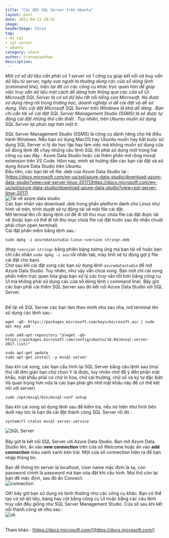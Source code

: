 ```yaml
---
title: "Cài đặt SQL Server trên Ubuntu"
layout: post
date: 2021-04-11 20:52
image: 
headerImage: false
tag:
- ms sql
- sql server
- ubuntu
category: share
author: trannguyenhan
description: 
---
```


*Một cơ sở dữ liệu cần phải có 1 server và 1 công cụ giúp kết nối và truy vấn dữ liệu từ server, ngày xưa người ta thường dùng các cửa sổ dòng lệnh (command line), hiện tại đã có các công cụ khác trực quan hơn để giúp việc truy vấn dữ liệu một cách dễ dàng hơn thông qua các cửa sổ UI. Microsoft SQL Server là cơ sở dữ liệu rất nổi tiếng của Microsoft. Nó được sử dụng rộng rãi trong trường học, doanh nghiệp vì dễ cài đặt và dễ sử dụng. Việc cài đặt Microsoft SQL Server trên Windows là khá dễ dàng . Bạn chỉ cần tải về cài đặt SQL Server Management Studio (SSMS) là sẽ được tự động cài đặt những thứ cần thiết . Tuy nhiên, trên Ubuntu muốn sử dụng SQL Server lại phức tạp hơn một tí.*

SQL Server Management Studio (SSMS) là công cụ dành riêng cho hệ điều hành Windows. Nếu bạn sử dụng MacOS hay Ubuntu muốn hay bắt buộc sử dụng SQL Server vì lý do học tập hay làm việc mà không muốn sử dụng cửa sổ dòng lệnh để chạy những câu lệnh SQL thì phải sử dụng một trong hai công cụ sau đây : Azure Data Studio hoặc cài thêm phần mở rộng mssql extension trên VS Code. Hôm nay, mình sẽ hướng dẫn các bạn cài đặt và sử dụng Azure Data Studio trên Ubuntu. <br />
Đầu tiên, các bạn tải về file .deb của Azure Data Studio tại : [https://docs.microsoft.com/en-us/sql/azure-data-studio/download-azure-data-studio?view=sql-server-linux-2017](https://docs.microsoft.com/en-us/sql/azure-data-studio/download-azure-data-studio?view=sql-server-linux-2017) <br />
![Tải về azure data studio](https://images.viblo.asia/a6569083-b49d-42d3-b6c7-b3ff2efe429d.png) <br />
Các bạn nhấn vào download .deb trong phần platform dành cho Linux như hình vẽ trên, trình duyệt sẽ tự động tải về một file cài đặt. <br />
Mở termial lên rồi dùng lệnh cd để đi tới thư mục chứa file cài đặt được tải về (hoặc bạn có thể đi tới thư mục chứa file cài đặt trước sau đó nhấn chuột phải chọn open terminal). <br />
Cài đặt phần mềm bằng lệnh sau : 
```
sudo dpkg -i azuredatastudio-linux-<version string>.deb
```
(thay `<version string>` bằng phiên bảng tương ứng mà bạn tải về hoăc bạn chỉ cần nhấn `sudo dpkg -i azu` rồi nhấn tab, máy tính sẽ tự động gợi ý file cài đặt cho bạn).  <br />
Chờ sau khi cài đặt xong các bạn sử dụng lệnh `azuredatastudio` để mở Azure Data Studio. Tuy nhiên, như vậy vẫn chưa xong. Bạn mới chỉ cài xong phần mềm trực quan hóa giúp bạn xử lý các truy vấn tốt hơn bằng công cụ UI mà không phải sử dụng các cửa sổ dòng lệnh ( command line). Bây giờ các bạn phải cài thêm SQL Server sau đó kết nối Azure Data Studio với SQL Server. <br /><br />

Để tải về SQL Server các bạn làm theo mình như sau nha, mở terminal lên sử dụng các lệnh sau : <br />
```
wget -qO- https://packages.microsoft.com/keys/microsoft.asc | sudo apt-key add -
```
```
sudo add-apt-repository "$(wget -qO- https://packages.microsoft.com/config/ubuntu/18.04/mssql-server-2017.list)"
```
```
sudo apt-get update
sudo apt-get install -y mssql-server
```
Sau khi cài xong, các bạn cấu hình lại SQL Server bằng câu lệnh sau (mọi thứ rất đơn giản bạn chứ chọn Y là được, tuy nhiên nhớ để ý đến phần mật khẩu, mật khẩu phải có chữ in hoa, chữ cái thường, chữ số và ký tự đặc biệt. Và quan trọng hơn nữa là các bạn phải ghi nhớ mật khẩu này để có thể kết nối với server)
```
sudo /opt/mssql/bin/mssql-conf setup
```

Sau khi cài xong sử dụng lệnh sau để kiểm tra, nếu nó hiện như hình bên dưới này tức là bạn đã cài đặt thành công SQL Server rồi đó : 
```
systemctl status mssql-server.service
```
![SQL Server](https://images.viblo.asia/7814fd7e-6720-4475-9079-a3e107a1d4be.png) <br /><br/>
Bây giờ là kết nối SQL Server với Azure Data Studio. Bạn mở Azure Data Studio lên, ấn vào **new connection** trên cửa sổ Welcome hoặc ấn vào **add connection** màu xanh xanh bên trái. Một cửa sổ connection hiện ra để bạn nhập thông tin. <br />

Bạn để thông tin server là localhost, User name mặc định là sa, còn password chính là password mà bạn vừa đặt khi cấu hình. Mọi thứ còn lại bạn để mặc định, sau đó ấn Connect. <br />
![connection](https://images.viblo.asia/d7aad68e-9ef2-4a4f-b135-827e81d9951f.png) <br />

OK! bây giờ bạn sử dụng nó bình thường như các công cụ khác. Bạn có thể tạo cơ sở dữ liệu, bảng hay cột bằng công cụ UI hoặc bằng các câu lệnh truy vấn đều giống như SQL Server Management Studio. Cửa sổ sau khi kết nối thành công sẽ như sau : <br />
![ok](https://images.viblo.asia/5ee89bcd-e201-4d39-9529-65f083172d10.png)

<br />Tham khảo : [https://docs.microsoft.com/](https://docs.microsoft.com/)
